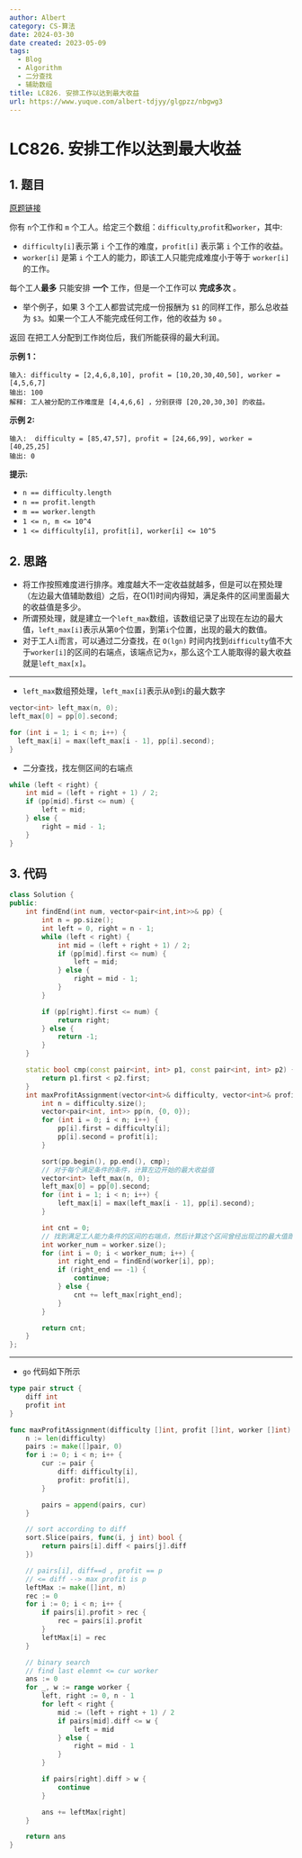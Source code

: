 ```yaml
---
author: Albert
category: CS-算法
date: 2024-03-30
date created: 2023-05-09
tags:
  - Blog
  - Algorithm
  - 二分查找
  - 辅助数组
title: LC826. 安排工作以达到最大收益
url: https://www.yuque.com/albert-tdjyy/glgpzz/nbgwg3
---
```


# LC826. 安排工作以达到最大收益

## 1. 题目

[原题链接](https://leetcode.cn/problems/most-profit-assigning-work/)

你有 `n`个工作和 `m` 个工人。给定三个数组：`difficulty`,`profit`和`worker`，其中:

- `difficulty[i]`表示第 `i` 个工作的难度，`profit[i]` 表示第 `i` 个工作的收益。
- `worker[i]` 是第 `i` 个工人的能力，即该工人只能完成难度小于等于 `worker[i]` 的工作。

每个工人**最多** 只能安排 **一个** 工作，但是一个工作可以 **完成多次** 。

- 举个例子，如果 3 个工人都尝试完成一份报酬为 `$1` 的同样工作，那么总收益为 `$3`。如果一个工人不能完成任何工作，他的收益为 `$0` 。

返回 在把工人分配到工作岗位后，我们所能获得的最大利润。

**示例 1：**

```
输入: difficulty = [2,4,6,8,10], profit = [10,20,30,40,50], worker = [4,5,6,7]
输出: 100
解释: 工人被分配的工作难度是 [4,4,6,6] ，分别获得 [20,20,30,30] 的收益。
```

**示例 2:**

```
输入:  difficulty = [85,47,57], profit = [24,66,99], worker = [40,25,25]
输出: 0
```

**提示:**

- `n == difficulty.length`
- `n == profit.length`
- `m == worker.length`
- `1 <= n, m <= 10^4`
- `1 <= difficulty[i], profit[i], worker[i] <= 10^5`

## 2. 思路

- 将工作按照难度进行排序。难度越大不一定收益就越多，但是可以在预处理（左边最大值辅助数组）之后，在O(1)时间内得知，满足条件的区间里面最大的收益值是多少。
- 所谓预处理，就是建立一个`left_max`数组，该数组记录了出现在左边的最大值，`left_max[i]`表示从第`0`个位置，到第`i`个位置，出现的最大的数值。
- 对于工人`i`而言，可以通过二分查找，在 `O(lgn)` 时间内找到`difficulty`值不大于`worker[i]`的区间的右端点，该端点记为`x`，那么这个工人能取得的最大收益就是`left_max[x]`。

---

- `left_max`数组预处理，`left_max[i]`表示从`0`到`i`的最大数字

```cpp
vector<int> left_max(n, 0);
left_max[0] = pp[0].second;

for (int i = 1; i < n; i++) {
  left_max[i] = max(left_max[i - 1], pp[i].second);
}
```

- 二分查找，找左侧区间的右端点

```cpp
while (left < right) {
    int mid = (left + right + 1) / 2;
    if (pp[mid].first <= num) {
        left = mid;
    } else {
        right = mid - 1;
    }
}
```

## 3. 代码

```cpp
class Solution {
public:
    int findEnd(int num, vector<pair<int,int>>& pp) {
        int n = pp.size();
        int left = 0, right = n - 1;
        while (left < right) {
            int mid = (left + right + 1) / 2;
            if (pp[mid].first <= num) {
                left = mid;
            } else {
                right = mid - 1;
            }
        }

        if (pp[right].first <= num) {
            return right;
        } else {
            return -1;
        }
    }

    static bool cmp(const pair<int, int> p1, const pair<int, int> p2) {
        return p1.first < p2.first;
    }
    int maxProfitAssignment(vector<int>& difficulty, vector<int>& profit, vector<int>& worker) {
        int n = difficulty.size();
        vector<pair<int, int>> pp(n, {0, 0});
        for (int i = 0; i < n; i++) {
            pp[i].first = difficulty[i];
            pp[i].second = profit[i];
        }

        sort(pp.begin(), pp.end(), cmp);
        // 对于每个满足条件的条件，计算左边开始的最大收益值
        vector<int> left_max(n, 0);
        left_max[0] = pp[0].second;
        for (int i = 1; i < n; i++) {
            left_max[i] = max(left_max[i - 1], pp[i].second);
        }

        int cnt = 0;
        // 找到满足工人能力条件的区间的右端点，然后计算这个区间曾经出现过的最大值即可
        int worker_num = worker.size();
        for (int i = 0; i < worker_num; i++) {
            int right_end = findEnd(worker[i], pp);
            if (right_end == -1) {
                continue;
            } else {
                cnt += left_max[right_end];
            }
        }

        return cnt;
    }
};
```

---

- `go` 代码如下所示

```go
type pair struct {
    diff int
    profit int
}

func maxProfitAssignment(difficulty []int, profit []int, worker []int) int {
    n := len(difficulty)
    pairs := make([]pair, 0)
    for i := 0; i < n; i++ {
        cur := pair {
            diff: difficulty[i],
            profit: profit[i],
        }

        pairs = append(pairs, cur)
    }

    // sort according to diff
    sort.Slice(pairs, func(i, j int) bool {
        return pairs[i].diff < pairs[j].diff
    })

    // pairs[i], diff==d , profit == p
    // <= diff --> max profit is p
    leftMax := make([]int, n)
    rec := 0
    for i := 0; i < n; i++ {
        if pairs[i].profit > rec {
            rec = pairs[i].profit
        }
        leftMax[i] = rec
    }

    // binary search
    // find last elemnt <= cur worker
    ans := 0
    for _, w := range worker {
        left, right := 0, n - 1
        for left < right {
            mid := (left + right + 1) / 2
            if pairs[mid].diff <= w {
                left = mid
            } else {
                right = mid - 1
            }
        }

        if pairs[right].diff > w {
            continue
        }

        ans += leftMax[right]
    }

    return ans
}
```
